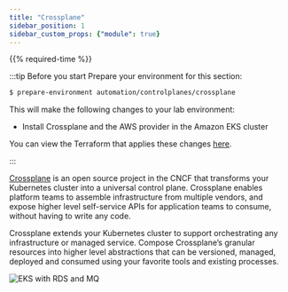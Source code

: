 ```yaml
---
title: "Crossplane"
sidebar_position: 1
sidebar_custom_props: {"module": true}
---
```


{{% required-time %}}

:::tip Before you start
Prepare your environment for this section:

```bash timeout=300 wait=30
$ prepare-environment automation/controlplanes/crossplane
```

This will make the following changes to your lab environment:
- Install Crossplane and the AWS provider in the Amazon EKS cluster

You can view the Terraform that applies these changes [here](https://github.com/VAR::MANIFESTS_OWNER/VAR::MANIFESTS_REPOSITORY/tree/VAR::MANIFESTS_REF/manifests/modules/automation/controlplanes/crossplane/.workshop/terraform).

:::

[Crossplane](https://crossplane.io/) is an open source project in the CNCF that transforms your Kubernetes cluster into a universal control plane. Crossplane enables platform teams to assemble infrastructure from multiple vendors, and expose higher level self-service APIs for application teams to consume, without having to write any code.

Crossplane extends your Kubernetes cluster to support orchestrating any infrastructure or managed service. Compose Crossplane’s granular resources into higher level abstractions that can be versioned, managed, deployed and consumed using your favorite tools and existing processes. 

![EKS with RDS and MQ](./assets/eks-workshop-crossplane.jpg)
